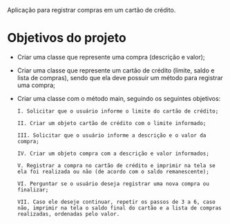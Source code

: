 Aplicação para registrar compras em um cartão de crédito.
# Objetivos do projeto
- Criar uma classe que represente uma compra (descrição e valor);
- Criar uma classe que represente um cartão de crédito (limite, saldo e lista de compras), sendo que ela deve possuir um método para registrar uma compra;
- Criar uma classe com o método main, seguindo os seguintes objetivos:

      I. Solicitar que o usuário informe o limite do cartão de crédito;

      II. Criar um objeto cartão de crédito com o limite informado;

      III. Solicitar que o usuário informe a descrição e o valor da compra;

      IV. Criar um objeto compra com a descrição e valor informados;

      V. Registrar a compra no cartão de crédito e imprimir na tela se ela foi realizada ou não (de acordo com o saldo remanescente);

      VI. Perguntar se o usuário deseja registrar uma nova compra ou finalizar;

      VII. Caso ele deseje continuar, repetir os passos de 3 a 6, caso não, imprimir na tela o saldo final do cartão e a lista de compras realizadas, ordenadas pelo valor.
